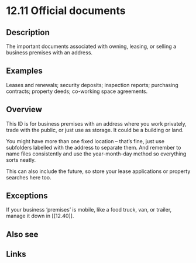 # 12.11 Official documents

## Description

The important documents associated with owning, leasing, or selling a business premises with an address.

## Examples

Leases and renewals; security deposits; inspection reports; purchasing contracts; property deeds; co-working space agreements.

## Overview

This ID is for business premises with an address where you work privately, trade with the public, or just use as storage. It could be a building or land.

You might have more than one fixed location – that’s fine, just use subfolders labelled with the address to separate them. And remember to name files consistently and use the year-month-day method so everything sorts neatly.

This can also include the future, so store your lease applications or property searches here too.

## Exceptions

If your business ‘premises’ is mobile, like a food truck, van, or trailer, manage it down in [[12.40]].

## Also see


## Links
